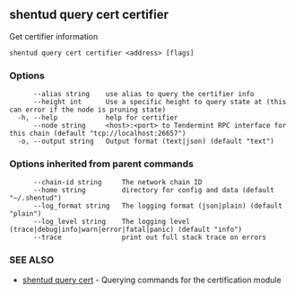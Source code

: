 ## shentud query cert certifier

Get certifier information

```
shentud query cert certifier <address> [flags]
```

### Options

```
      --alias string    use alias to query the certifier info
      --height int      Use a specific height to query state at (this can error if the node is pruning state)
  -h, --help            help for certifier
      --node string     <host>:<port> to Tendermint RPC interface for this chain (default "tcp://localhost:26657")
  -o, --output string   Output format (text|json) (default "text")
```

### Options inherited from parent commands

```
      --chain-id string     The network chain ID
      --home string         directory for config and data (default "~/.shentud")
      --log_format string   The logging format (json|plain) (default "plain")
      --log_level string    The logging level (trace|debug|info|warn|error|fatal|panic) (default "info")
      --trace               print out full stack trace on errors
```

### SEE ALSO

* [shentud query cert](shentud_query_cert.md)	 - Querying commands for the certification module


